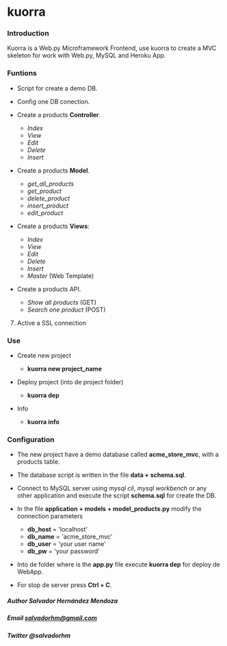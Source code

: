 # kuorra

### Introduction

Kuorra is a Web.py Microframework Frontend, use kuorra to create a MVC skeleton for work with Web.py, MySQL and Heroku App.

### Funtions

+ Script for create a demo DB.

+ Config one DB conection.

+ Create a products **Controller**.

  - *Index*
  - *View*
  - *Edit*
  - *Delete*
  - *Insert*

+ Create a products **Model**.

  - *get_all_products*
  - *get_product*
  - *delete_product*
  - *insert_product*
  - *edit_product*

+ Create a products **Views**:

  - *Index*
  - *View*
  - *Edit*
  - *Delete*
  - *Insert*
  - *Master* (Web Template)

+ Create a products API.

  - *Show all products* (GET)
  - *Search one product* (POST)

7. Active a SSL connection


### Use

+ Create new project

  - **kuorra new project_name**

+ Deploy project (into de project folder)

  - **kuorra dep**

+ Info
  - **kuorra info**

### Configuration

+ The new project have a demo database  called **acme_store_mvc**, with a products table.

+ The database script is written in the file **data + schema.sql**.

+ Connect to MySQL server using *mysql cli*, *mysql workbench* or any other application and execute the script **schema.sql** for create the DB.

+ In the file **application + models + model_products.py** modify the connection parameters

  - **db_host** = 'localhost'
  - **db_name** = 'acme_store_mvc'
  - **db_user** = 'your user name'
  - **db_pw** = 'your password'

+ Into de folder where is the **app.py** file execute **kuorra dep** for deploy de WebApp.

+ For stop de server press **Ctrl + C**.

##### Author Salvador Hernández Mendoza
##### Email salvadorhm@gmail.com
##### Twitter @salvadorhm